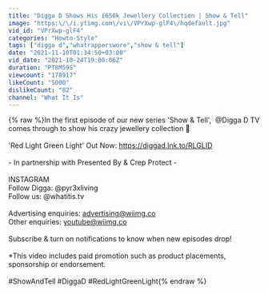 ```yaml
---
title: "Digga D Shows His £650k Jewellery Collection | Show & Tell"
image: "https:\/\/i.ytimg.com\/vi\/VPrXwp-glF4\/hqdefault.jpg"
vid_id: "VPrXwp-glF4"
categories: "Howto-Style"
tags: ["digga d","whatrapperswore","show & tell"]
date: "2021-11-10T01:34:50+03:00"
vid_date: "2021-10-24T19:00:06Z"
duration: "PT8M59S"
viewcount: "178917"
likeCount: "5000"
dislikeCount: "82"
channel: "What It Is"
---
```

{% raw %}In the first episode of our new series 'Show &amp; Tell',  @Digga D TV comes through to show his crazy jewellery collection 💎<br /><br />'Red Light Green Light' Out Now: <a rel="nofollow" target="blank" href="https://diggad.lnk.to/RLGLID">https://diggad.lnk.to/RLGLID</a><br /><br />- In partnership with Presented By &amp; Crep Protect -<br /><br />INSTAGRAM<br />Follow Digga: @pyr3xliving<br />Follow us: @whatitis.tv<br /><br />Advertising enquiries: advertising@wiimg.co<br />Other enquiries: youtube@wiimg.co<br /><br />Subscribe &amp; turn on notifications to know when new episodes drop!<br /><br />*This video includes paid promotion such as product placements, sponsorship or endorsement.<br /><br />#ShowAndTell #DiggaD #RedLightGreenLight{% endraw %}
